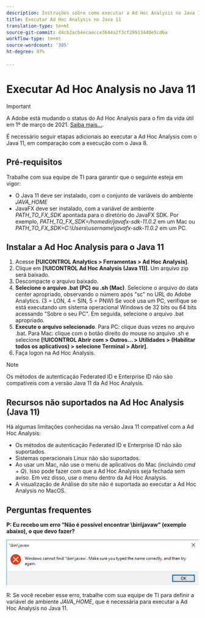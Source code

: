 ```yaml
---
description: Instruções sobre como executar a Ad Hoc Analysis no Java 11.
title: Executar Ad Hoc Analysis no Java 11
translation-type: tm+mt
source-git-commit: d4cb2acb4ecaecce3644a2f3cf29913440e5cd6a
workflow-type: tm+mt
source-wordcount: '385'
ht-degree: 97%

---
```



# Executar Ad Hoc Analysis no Java 11

>[!IMPORTANT]
>
>A Adobe está mudando o status do Ad Hoc Analysis para o fim da vida útil em 1º de março de 2021. [Saiba mais...](https://adobe.ly/discoverworkspace).

É necessário seguir etapas adicionais ao executar a Ad Hoc Analysis com o Java 11, em comparação com a execução com o Java 8.

## Pré-requisitos

Trabalhe com sua equipe de TI para garantir que o seguinte esteja em vigor:

* O Java 11 deve ser instalado, com o conjunto de variáveis do ambiente *JAVA_HOME*
* JavaFX deve ser instalado, com a variável de ambiente *PATH_TO_FX_SDK* apontada para o diretório do JavaFX SDK. Por exemplo, *PATH_TO_FX_SDK=/homedir/javafx-sdk-11.0.2* em um Mac ou *PATH_TO_FX_SDK=C:\Users\username\javafx-sdk-11.0.2* em um PC.

## Instalar a Ad Hoc Analysis para o Java 11

1. Acesse **[!UICONTROL Analytics > Ferramentas > Ad Hoc Analysis]**.
1. Clique em **[!UICONTROL Ad Hoc Analysis (Java 11)]**. Um arquivo zip será baixado.
1. Descompacte o arquivo baixado.
1. **Selecione o arquivo .bat (PC) ou .sh (Mac)**. Selecione o arquivo do data center apropriado, observando o número após &quot;sc&quot; no URL do Adobe Analytics. (3 = LON, 4 = SIN, 5 = PNW) Se você usa um PC, verifique se está executando um sistema operacional Windows de 32 bits ou 64 bits acessando &quot;Sobre o seu PC&quot;. Em seguida, selecione o arquivo .bat apropriado.
1. **Execute o arquivo selecionado**. Para PC: clique duas vezes no arquivo .bat. Para Mac: clique com o botão direito do mouse no arquivo .sh e selecione **[!UICONTROL Abrir com > Outros... > Utilidades > (Habilitar todos os aplicativos) > selecione Terminal > Abrir]**.
1. Faça logon na Ad Hoc Analysis.

>[!NOTE]
>
>Os métodos de autenticação Federated ID e Enterprise ID não são compatíveis com a versão Java 11 da Ad Hoc Analysis.

## Recursos não suportados na Ad Hoc Analysis (Java 11)

Há algumas limitações conhecidas na versão Java 11 compatível com a Ad Hoc Analysis:

* Os métodos de autenticação Federated ID e Enterprise ID não são suportados.
* Sistemas operacionais Linux não são suportados.
* Ao usar um Mac, não use o menu de aplicativos do Mac (incluindo *cmd + Q*). Isso pode fazer com que a Ad Hoc Analysis seja fechada sem aviso. Em vez disso, use o menu dentro da Ad Hoc Analysis.
* A visualização de Análise do site não é suportada ao executar a Ad Hoc Analysis no MacOS.

## Perguntas frequentes

**P: Eu recebo um erro “Não é possível encontrar \bin\javaw” (exemplo abaixo), o que devo fazer?**

![](/help/analyze/ad-hoc-analysis/assets/error-java.png)

R: Se você receber esse erro, trabalhe com sua equipe de TI para definir a variável de ambiente *JAVA_HOME*, que é necessária para executar a Ad Hoc Analysis no Java 11.
